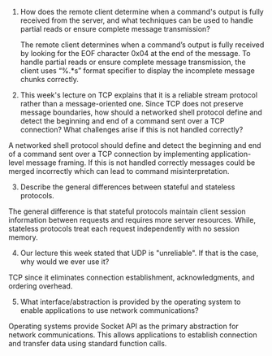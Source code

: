 1. How does the remote client determine when a command's output is fully received from the server, and what techniques can be used to handle partial reads or ensure complete message transmission?

	The remote client determines when a command’s output is fully received by looking for the EOF character 0x04 at the end of the message. To handle partial reads or ensure complete message transmission, the client uses “%.*s” format specifier to display the incomplete message chunks correctly.

2. This week's lecture on TCP explains that it is a reliable stream protocol rather than a message-oriented one. Since TCP does not preserve message boundaries, how should a networked shell protocol define and detect the beginning and end of a command sent over a TCP connection? What challenges arise if this is not handled correctly?

A networked shell protocol should define and detect the beginning and end of a command sent over a TCP connection by implementing application-level message framing. If this is not handled correctly messages could be merged incorrectly which can lead to command misinterpretation. 

3. Describe the general differences between stateful and stateless protocols.

The general difference is that stateful protocols maintain client session information between requests and requires more server resources. While, stateless protocols treat each request independently with no session memory.

4. Our lecture this week stated that UDP is "unreliable". If that is the case, why would we ever use it?

TCP since it eliminates connection establishment, acknowledgments, and ordering overhead. 

5. What interface/abstraction is provided by the operating system to enable applications to use network communications?

Operating systems provide Socket API as the primary abstraction for network communications. This allows applications to establish connection and transfer data using standard function calls.
